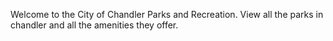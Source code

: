  Welcome to the City of Chandler Parks and Recreation. View all the parks in chandler and all the amenities they offer.

